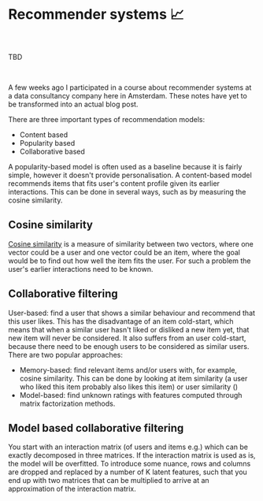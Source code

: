 # Recommender systems 📈

&nbsp;

TBD

&nbsp;

A few weeks ago I participated in a course about recommender systems at a data consultancy company here in Amsterdam. These notes have yet to be transformed into an actual blog post.

There are three important types of recommendation models:

- Content based
- Popularity based
- Collaborative based

A popularity-based model is often used as a baseline because it is fairly simple, however it doesn't provide personalisation. A content-based model recommends items that fits user's content profile given its earlier interactions. This can be done in several ways, such as by measuring the cosine similarity.

## Cosine similarity

[Cosine similarity](https://scikit-learn.org/stable/modules/generated/sklearn.metrics.pairwise.cosine_similarity.html) is a measure of similarity between two vectors, where one vector could be a user and one vector could be an item, where the goal would be to find out how well the item fits the user. For such a problem the user's earlier interactions need to be known.

## Collaborative filtering

User-based: find a user that shows a similar behaviour and recommend that this user likes. This has the disadvantage of an item cold-start, which means that when a similar user hasn't liked or disliked a new item yet, that new item will never be considered. It also suffers from an user cold-start, because there need to be enough users to be considered as similar users. There are two popular approaches:

- Memory-based: find relevant items and/or users with, for example, cosine similarity. This can be done by looking at item similarity (a user who liked this item probably also likes this item) or user similarity ()
- Model-based: find unknown ratings with features computed through matrix factorization methods.

## Model based collaborative filtering

You start with an interaction matrix (of users and items e.g.) which can be exactly decomposed in three matrices. If the interaction matrix is used as is, the model will be overfitted. To introduce some nuance, rows and columns are dropped and replaced by a number of K latent features, such that you end up with two matrices that can be multiplied to arrive at an approximation of the interaction matrix.
